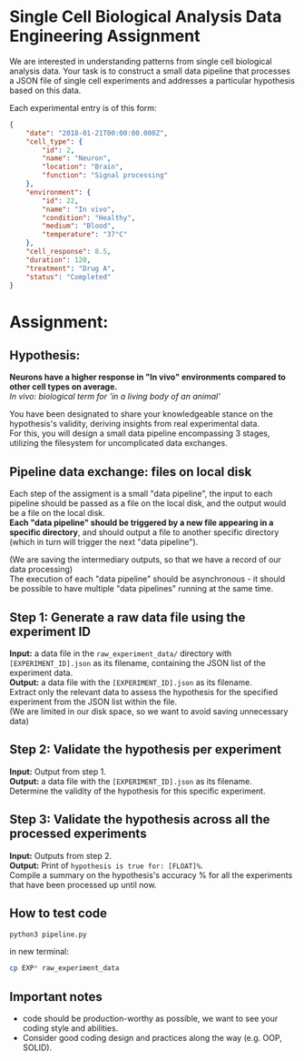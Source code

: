 # Single Cell Biological Analysis Data Engineering Assignment

We are interested in understanding patterns from single cell biological analysis data. Your task is to construct a small data pipeline that processes a JSON file of single cell experiments and addresses a particular hypothesis based on this data.

Each experimental entry is of this form:
```json
{
    "date": "2018-01-21T00:00:00.000Z",
    "cell_type": {
        "id": 2,
        "name": "Neuron",
        "location": "Brain",
        "function": "Signal processing"
    },
    "environment": {
        "id": 22,
        "name": "In vivo",
        "condition": "Healthy",
        "medium": "Blood",
        "temperature": "37°C"
    },
    "cell_response": 8.5,
    "duration": 120,
    "treatment": "Drug A",
    "status": "Completed"
}
```

# Assignment:
## Hypothesis:
**Neurons have a higher response in "In vivo" environments compared to other cell types on average.**<br>
_In vivo: biological term for 'in a living body of an animal'_<br>

You have been designated to share your knowledgeable stance on the hypothesis's validity, deriving insights from real experimental data.<br>
For this, you will design a small data pipeline encompassing 3 stages, utilizing the filesystem for uncomplicated data exchanges.<br>

## Pipeline data exchange: files on local disk
Each step of the assigment is a small "data pipeline", the input to each pipeline should be passed as a file on the local disk, and the output would be a file on the local disk.<br>
**Each "data pipeline" should be triggered by a new file appearing in a specific directory**, and should output a file to another specific directory (which in turn will trigger the next "data pipeline").<br>

(We are saving the intermediary outputs, so that we have a record of our data processing)<br>
The execution of each "data pipeline" should be asynchronous - it should be possible to have multiple "data pipelines" running at the same time.<br>


## Step 1: Generate a raw data file using the experiment ID
**Input:** a data file in the `raw_experiment_data/` directory with `[EXPERIMENT_ID].json` as its filename, containing the JSON list of the experiment data.<br>
**Output:** a data file with the `[EXPERIMENT_ID].json` as its filename.<br>
Extract only the relevant data to assess the hypothesis for the specified experiment from the JSON list within the file.<br>
(We are limited in our disk space, so we want to avoid saving unnecessary data)
 

## Step 2: Validate the hypothesis per experiment
**Input:** Output from step 1.<br>
**Output:** a data file with the `[EXPERIMENT_ID].json` as its filename.<br>
Determine the validity of the hypothesis for this specific experiment.


## Step 3: Validate the hypothesis across all the processed experiments
**Input:** Outputs from step 2.<br>
**Output:** Print of `hypothesis is true for: [FLOAT]%`.<br>
Compile a summary on the hypothesis's accuracy % for all the experiments that have been processed up until now.


## How to test code
```bash 
python3 pipeline.py
```
in new terminal: 
```bash
cp EXP* raw_experiment_data
```


## Important notes
* code should be production-worthy as possible, we want to see your coding style and abilities.
* Consider good coding design and practices along the way (e.g. OOP, SOLID).
